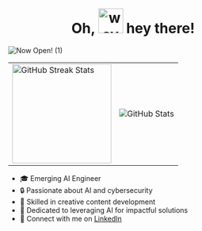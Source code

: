<div align="center"> 
  <h1> Oh, <img src="https://github.com/hiyaamalik/hiyaamalik/assets/142331596/9a7fda0d-8816-43d7-85bb-ea09992ea4f8" alt="wave" width="50"/> hey there!  </h1>
</div> 

![Now Open! (1)](https://github.com/hiyaamalik/hiyaamalik/assets/142331596/53f854f5-ca42-4b86-827a-fdd35ff13ebc)

<table>
  <tr>
    <td>
      <img src="https://streak-stats.demolab.com?user=hiyaamalik&theme=neon" alt="GitHub Streak Stats" height="200"/>
    </td>
    <td>
      <img src="https://github-readme-stats.vercel.app/api?username=hiyaamalik&theme=cyberpunk" alt="GitHub Stats">
      </td>
  </tr>
</table>
 <p>
  <ul>
        <li>🎓 Emerging AI Engineer</li>
        <li>🔒 Passionate about AI and cybersecurity</li>
        <li>🎨 Skilled in creative content development</li>
        <li>🌟 Dedicated to leveraging AI for impactful solutions</li>
        <li>🔗 Connect with me on <a href="https://www.linkedin.com/in/hiyaamalik">LinkedIn</a></li>
</p>
<!---
hiyaamalik/hiyaamalik is a ✨ special ✨ repository because its `README.md` (this file) appears on your GitHub profile.
You can click the Preview link to take a look at your changes.
--->

